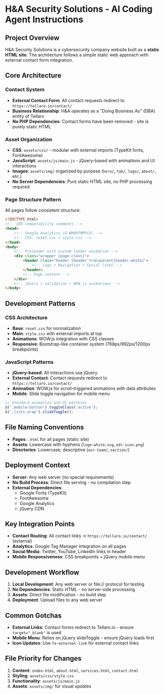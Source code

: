 # H&A Security Solutions - AI Coding Agent Instructions

## Project Overview
H&A Security Solutions is a cybersecurity company website built as a **static HTML site**. The architecture follows a simple static web approach with external contact form integration.

## Core Architecture

### Contact System
- **External Contact Form**: All contact requests redirect to `https://tellaro.io/contact/`
- **Business Relationship**: H&A operates as a "Doing Business As" (DBA) entity of Tellaro
- **No PHP Dependencies**: Contact forms have been removed - site is purely static HTML

### Asset Organization
- **CSS**: `assets/css/` - modular with external imports (TypeKit fonts, FontAwesome)
- **JavaScript**: `assets/js/main.js` - jQuery-based with animations and UI interactions
- **Images**: `assets/img/` organized by purpose (`hero/`, `tab/`, `logo/`, `about/`, etc.)
- **No Server Dependencies**: Pure static HTML site, no PHP processing required

### Page Structure Pattern
All pages follow consistent structure:
```html
<!DOCTYPE html>
<!-- IE8 compatibility comments -->
<head>
    <!-- Google Analytics (G-NM6M7MMYLD) -->
    <!-- CSS: reset.css + style.css -->
</head>
<body>
    <!-- Preloader with custom loader animation -->
    <div class="wrapper [page-class]">
        <header class="header [header-transparent|header-white]">
            <!-- Logo + Navigation + Social links -->
        </header>
        <!-- Page content -->
    </div>
    <!-- jQuery + validation + WOW.js animations -->
</body>
```

## Development Patterns

### CSS Architecture
- **Base**: `reset.css` for normalization
- **Main**: `style.css` with external imports at top
- **Animations**: WOW.js integration with CSS classes
- **Responsive**: Bootstrap-like container system (768px/992px/1200px breakpoints)

### JavaScript Patterns
- **jQuery-based**: All interactions use jQuery
- **External Contact**: Contact requests redirect to `https://tellaro.io/contact/`
- **Animation**: WOW.js for scroll-triggered animations with data attributes
- **Mobile**: Slide toggle navigation for mobile menu

```javascript
// Standard animation and UI patterns
$('.mobile-button').toggleClass('active');
$('.lists-wrap').slideToggle();
```

## File Naming Conventions
- **Pages**: `.html` for all pages (static site)
- **Assets**: Lowercase with hyphens (`logo-white.svg`, `edr-icon.png`)
- **Directories**: Lowercase, descriptive (`our-team/`, `section/`)

## Deployment Context
- **Server**: Any web server (no special requirements)
- **No Build Process**: Direct file serving - no compilation step
- **External Dependencies**: 
  - Google Fonts (TypeKit)
  - FontAwesome
  - Google Analytics
  - jQuery CDN

## Key Integration Points
- **Contact Routing**: All contact links → `https://tellaro.io/contact/` (external)
- **Analytics**: Google Tag Manager integration on all pages
- **Social Media**: Twitter, YouTube, LinkedIn links in header
- **Mobile Responsiveness**: CSS breakpoints + jQuery mobile menu

## Development Workflow
1. **Local Development**: Any web server or file:// protocol for testing
2. **No Dependencies**: Static HTML - no server-side processing
3. **Assets**: Direct file modification - no build step
4. **Deployment**: Upload files to any web server

## Common Gotchas
- **External Links**: Contact forms redirect to Tellaro.io - ensure `target="_blank"` is used
- **Mobile Menu**: Relies on jQuery slideToggle - ensure jQuery loads first
- **Icon Updates**: Use `fa-external-link` for external contact links

## File Priority for Changes
1. **Content**: `index.html`, `about.html`, `services.html`, `contact.html`
2. **Styling**: `assets/css/style.css`
3. **Functionality**: `assets/js/main.js`
4. **Assets**: `assets/img/` for visual updates
